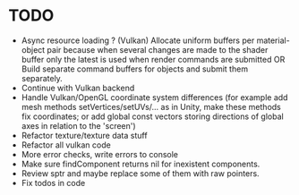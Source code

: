 # TODO
* Async resource loading
? (Vulkan) Allocate uniform buffers per material-object pair because
when several changes are made to the shader buffer only the latest is used when render commands are submitted
OR
Build separate command buffers for objects and submit them separately.
* Continue with Vulkan backend
* Handle Vulkan/OpenGL coordinate system differences
(for example add mesh methods setVertices/setUVs/... as in Unity, make these methods fix coordinates;
or add global const vectors storing directions of global axes in relation to the 'screen')
* Refactor texture/texture data stuff
* Refactor all vulkan code
* More error checks, write errors to console
* Make sure findComponent returns nil for inexistent components.
* Review sptr and maybe replace some of them with raw pointers.
* Fix todos in code